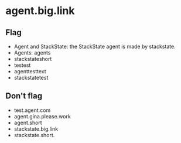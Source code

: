 # agent.big.link

## Flag 

* Agent and StackState: the StackState agent is made by stackstate.
* Agents: agents
* stackstateshort 
* testest 
* agenttesttext
* stackstatetest

## Don't flag

* test.agent.com 
* agent.gina.please.work
* agent.short 
* stackstate.big.link 
* stackstate.short.